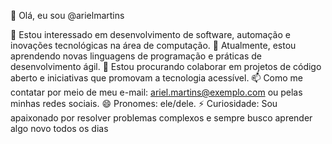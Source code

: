 👋 Olá, eu sou @arielmartins

👀 Estou interessado em desenvolvimento de software, automação e inovações tecnológicas na área de computação.
🌱 Atualmente, estou aprendendo novas linguagens de programação e práticas de desenvolvimento ágil.
💞️ Estou procurando colaborar em projetos de código aberto e iniciativas que promovam a tecnologia acessível.
📫 Como me contatar por meio de meu e-mail: ariel.martins@exemplo.com ou pelas minhas redes sociais.
😄 Pronomes: ele/dele.
⚡ Curiosidade: Sou apaixonado por resolver problemas complexos e sempre busco aprender algo novo todos os dias
